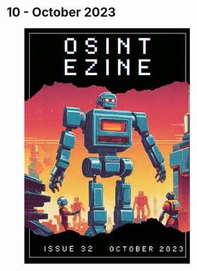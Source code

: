 # 10 - October 2023

<figure><img src="../../.gitbook/assets/OSINT_eZine-202310.png" alt="" width="375"><figcaption></figcaption></figure>

